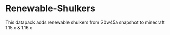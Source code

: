 # Renewable-Shulkers
This datapack adds renewable shulkers from 20w45a snapshot to minecraft 1.15.x & 1.16.x

